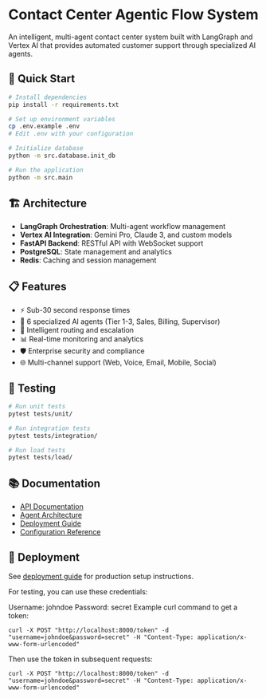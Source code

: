 # Contact Center Agentic Flow System

An intelligent, multi-agent contact center system built with LangGraph and Vertex AI that provides automated customer support through specialized AI agents.

## 🚀 Quick Start

```bash
# Install dependencies
pip install -r requirements.txt

# Set up environment variables
cp .env.example .env
# Edit .env with your configuration

# Initialize database
python -m src.database.init_db

# Run the application
python -m src.main
```

## 🏗️ Architecture

- **LangGraph Orchestration**: Multi-agent workflow management
- **Vertex AI Integration**: Gemini Pro, Claude 3, and custom models
- **FastAPI Backend**: RESTful API with WebSocket support
- **PostgreSQL**: State management and analytics
- **Redis**: Caching and session management

## 📋 Features

- ⚡ Sub-30 second response times
- 🤖 6 specialized AI agents (Tier 1-3, Sales, Billing, Supervisor)
- 🔄 Intelligent routing and escalation
- 📊 Real-time monitoring and analytics
- 🛡️ Enterprise security and compliance
- 🌐 Multi-channel support (Web, Voice, Email, Mobile, Social)

## 🧪 Testing

```bash
# Run unit tests
pytest tests/unit/

# Run integration tests  
pytest tests/integration/

# Run load tests
pytest tests/load/
```

## 📚 Documentation

- [API Documentation](docs/api.md)
- [Agent Architecture](docs/agents.md)
- [Deployment Guide](docs/deployment.md)
- [Configuration Reference](docs/configuration.md)

## 🚀 Deployment

See [deployment guide](docs/deployment.md) for production setup instructions.


For testing, you can use these credentials:

Username: johndoe
Password: secret
Example curl command to get a token:

```
curl -X POST "http://localhost:8000/token" -d "username=johndoe&password=secret" -H "Content-Type: application/x-www-form-urlencoded"
```

Then use the token in subsequent requests:
```
curl -X POST "http://localhost:8000/token" -d "username=johndoe&password=secret" -H "Content-Type: application/x-www-form-urlencoded"
```
